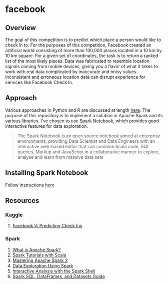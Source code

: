 # facebook
## Overview
The goal of this competition is to predict which place a person would like to check in to. For the purposes of this competition, Facebook created an artificial world consisting of more than 100,000 places located in a 10 km by 10 km square. For a given set of coordinates, the task is to return a ranked list of the most likely places. Data was fabricated to resemble location signals coming from mobile devices, giving you a flavor of what it takes to work with real data complicated by inaccurate and noisy values. Inconsistent and erroneous location data can disrupt experience for services like Facebook Check In.

## Approach
Various approaches in Python and R are discussed at length [here](https://www.kaggle.com/c/facebook-v-predicting-check-ins/kernels). The purpose of this repository is to implement a solution in Apache Spark and its various libraries. I've chosen to use [Spark Notebook](http://spark-notebook.io/), which provides good interactive features for data exploration.

> The Spark Notebook is an open source notebook aimed at enterprise environments, providing Data Scientist and Data Engineers with an interactive web-based editor that can combine Scala code, SQL queries, Markup and JavaScript in a collaborative manner to explore, analyse and learn from massive data sets

## Installing Spark Notebook
Follow instructions [here](https://github.com/spark-notebook/spark-notebook/blob/master/docs/quick_start.md)

## Resources

### Kaggle
1. [Facebook V: Predicting Check Ins](https://www.kaggle.com/c/facebook-v-predicting-check-ins)

### Spark
1. [What is Apache Spark?](https://www.supergloo.com/spark-tutorial/)
2. [Spark Tutorials with Scala](https://www.supergloo.com/spark-tutorial/spark-tutorials-scala/)
3. [Mastering Apache Spark 2](https://jaceklaskowski.gitbooks.io/mastering-apache-spark/content/)
4. [Data Exploration Using Spark](http://ampcamp.berkeley.edu/big-data-mini-course/data-exploration-using-spark.html)
5. [Interactive Analysis with the Spark Shell](http://spark.apache.org/docs/latest/quick-start.html)
6. [Spark SQL, DataFrames, and Datasets Guide](http://spark.apache.org/docs/latest/sql-programming-guide.html)
